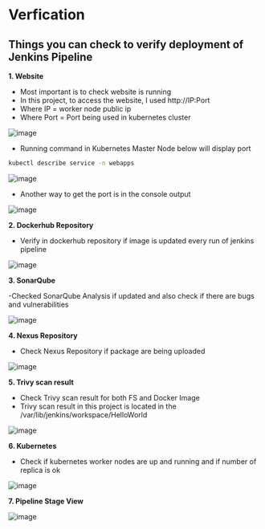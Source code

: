 # Verfication

## Things you can check to verify deployment of Jenkins Pipeline

**1. Website**
  - Most important is to check website is running
  - In this project, to access the website, I used http://IP:Port
  - Where IP = worker node public ip
  - Where Port = Port being used in kubernetes cluster

  ![image](https://github.com/JRTugs/DevOps-CI-CD-on-AWS-EC2-instance/assets/29426766/efcb4580-1f4b-4203-a561-637256cff4f1)

  - Running command in Kubernetes Master Node below will display port
    
```bash
kubectl describe service -n webapps
```

  ![image](https://github.com/JRTugs/DevOps-CI-CD-on-AWS-EC2-instance/assets/29426766/96b33b18-2a1a-4f91-9b2a-d080880cf5de)

  - Another way to get the port is in the console output
    
  ![image](https://github.com/JRTugs/DevOps-CI-CD-on-AWS-EC2-instance/assets/29426766/88181635-708d-45f3-b383-b086933d6d6f)

**2. Dockerhub Repository**

  - Verify in dockerhub repository if image is updated every run of jenkins pipeline
    
  ![image](https://github.com/JRTugs/DevOps-CI-CD-on-AWS-EC2-instance/assets/29426766/801a3c01-f0e7-4025-a787-e270e36ff138)

**3. SonarQube**

  -Checked SonarQube Analysis if updated and also check if there are bugs and vulnerabilities
  
  ![image](https://github.com/JRTugs/DevOps-CI-CD-on-AWS-EC2-instance/assets/29426766/be7d59e2-2416-4b45-b1b0-757d181802f7)

**4. Nexus Repository**

  - Check Nexus Repository if package are being uploaded
    
  ![image](https://github.com/JRTugs/DevOps-CI-CD-on-AWS-EC2-instance/assets/29426766/f416565c-d69f-48b7-a94a-2353ef758a9e)

**5. Trivy scan result**

  - Check Trivy scan result for both FS and Docker Image
  - Trivy scan result in this project is located in the /var/lib/jenkins/workspace/HelloWorld

  ![image](https://github.com/JRTugs/DevOps-CI-CD-on-AWS-EC2-instance/assets/29426766/548ae2ae-a628-4bfe-9784-5d38798b4b76)

**6. Kubernetes**

  - Check if kubernetes worker nodes are up and running and if number of replica is ok

  ![image](https://github.com/JRTugs/DevOps-CI-CD-on-AWS-EC2-instance/assets/29426766/6792bbf7-2637-49c4-9ce1-9a712b9de465)

**7. Pipeline Stage View**

  ![image](https://github.com/JRTugs/DevOps-CI-CD-on-AWS-EC2-instance/assets/29426766/ad7db973-cb27-48f5-bea8-b21139a2d4e7)
